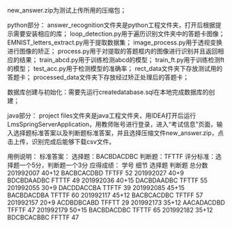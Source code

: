 new_answer.zip为测试上传所用的压缩包；

python部分：
answer_recognition文件夹是python工程文件夹，打开后根据提示需要安装相应的库；
loop_detection.py用于遍历识别文件夹中的答题卡图像；
EMNIST_letters_extract.py用于提取数据集；
image_process.py用于透视变换进行图像的矫正；
process.py用于对提取的答题框内的图像进行识别并且返回相应的结果；
train_abcd.py用于训练检测abcd的模型；
train_ft.py用于训练检测ft的模型；
test_acc.py用于检测模型的准确率；
rect_data文件夹下存放测试用的答题卡；
processed_data文件夹下存放经过矫正处理后的答题卡；

数据库创建与初始化：需要先运行createdatabase.sql在本地完成数据库的创建；

java部分：
project files文件夹是java工程文件夹，用IDEA打开后运行LmsSpringServerApplication，用教师账号进行登录，进入“考试信息”页面，输入选择题标准答案以及判断题标准答案，并且选择压缩文件new_answer.zip，点击上传，识别完成后能够下载csv文件。

用例说明：
标准答案： 选择题：BACBDACDBC     判断题：TFTTF
评分标准：选择题一个5分，判断题一个3分
应得成绩：
     学号          细节           选择题             判断题       总分数
201992007   40+12   BACBCACDBD       TFTFF  	  52
201992027   40+9     BDCBDAADBC       FTTTF   	  49
201992036   40+15   DACBDAADBC       TFTTF   	  55
201992055   30+9     DACDDACCBA       TTFTF  	  39
201992085   45+15   BACBDACDBA        TFTTF  	  60
201992117   45+12   BACBCACDBC         TFTFF 	  57
201992157   20+9     ACDBDBCABD        TFFTT  	  29
201992173   35+12   AACADACDBD        TFFTF 	  47
201992179   50+15   BACBDACDBC         TFTTF  	  65
201992182   35+12   BDCBCACBBC          FFTTF  	  47